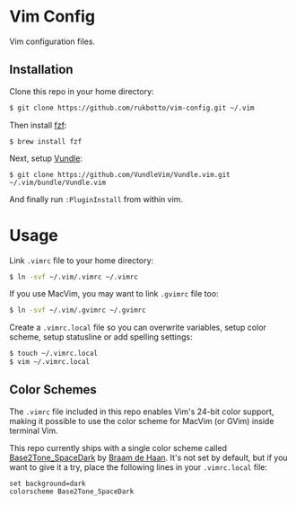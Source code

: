 # Vim Config

Vim configuration files.

## Installation

Clone this repo in your home directory:

```bash
$ git clone https://github.com/rukbotto/vim-config.git ~/.vim
```

Then install [fzf][3]:

```
$ brew install fzf
```

Next, setup [Vundle][4]:

```
$ git clone https://github.com/VundleVim/Vundle.vim.git ~/.vim/bundle/Vundle.vim
```

And finally run `:PluginInstall` from within vim.

# Usage

Link `.vimrc` file to your home directory:

```bash
$ ln -svf ~/.vim/.vimrc ~/.vimrc
```

If you use MacVim, you may want to link `.gvimrc` file too:

```bash
$ ln -svf ~/.vim/.gvimrc ~/.gvimrc
```

Create a `.vimrc.local` file so you can overwrite variables, setup color scheme,
setup statusline or add spelling settings:

```bash
$ touch ~/.vimrc.local
$ vim ~/.vimrc.local
```

## Color Schemes

The `.vimrc` file included in this repo enables Vim's 24-bit color support,
making it possible to use the color scheme for MacVim (or GVim) inside terminal
Vim.

This repo currently ships with a single color scheme called
[Base2Tone_SpaceDark][1] by [Braam de Haan][2]. It's not set by default, but if
you want to give it a try, place the following lines in your `.vimrc.local`
file:

```vim
set background=dark
colorscheme Base2Tone_SpaceDark
```

[1]: https://github.com/atelierbram/Base2Tone-vim
[2]: https://github.com/atelierbram/
[3]: https://github.com/junegunn/fzf
[4]: https://github.com/VundleVim/Vundle.vim
